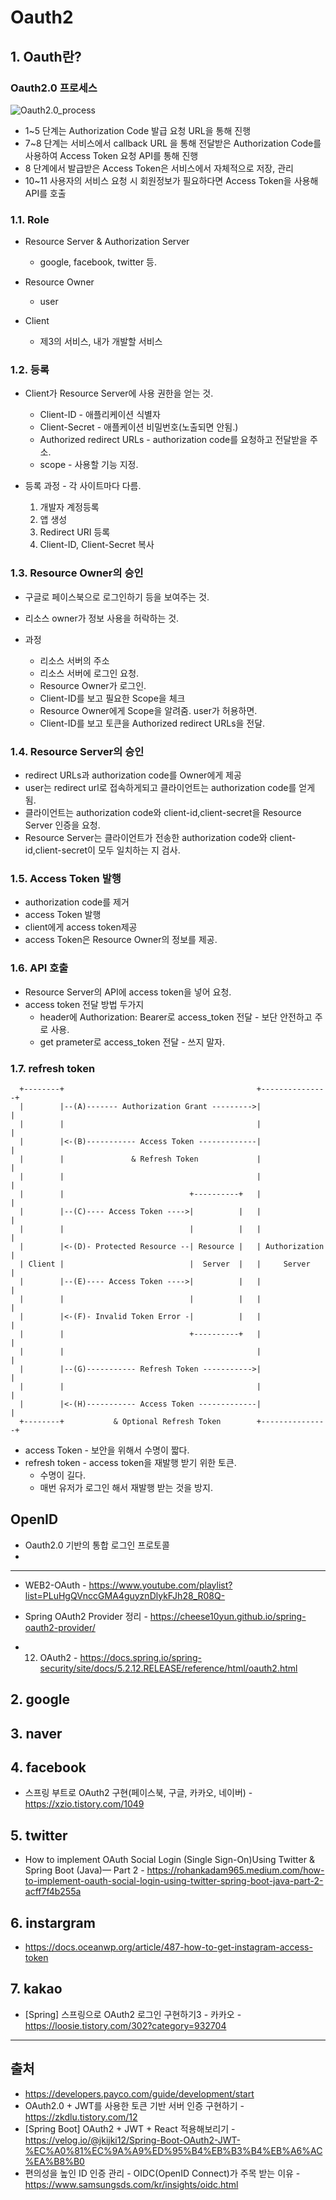 # Oauth2

## 1. Oauth란?

### Oauth2.0 프로세스

![Oauth2.0_process](images/03%20Oauth2_Oauth2.0_process.png)

- 1~5 단계는 Authorization Code 발급 요청 URL을 통해 진행
- 7~8 단계는 서비스에서 callback URL 을 통해 전달받은 Authorization Code를 사용하여 Access Token 요청 API를 통해 진행
- 8 단계에서 발급받은 Access Token은 서비스에서 자체적으로 저장, 관리
- 10~11 사용자의 서비스 요청 시 회원정보가 필요하다면 Access Token을 사용해 API를 호출

### 1.1. Role

- Resource Server & Authorization Server

  - google, facebook, twitter 등.

- Resource Owner

  - user

- Client
  - 제3의 서비스, 내가 개발할 서비스

### 1.2. 등록

- Client가 Resource Server에 사용 권한을 얻는 것.

  - Client-ID - 애플리케이션 식별자
  - Client-Secret - 애플케이션 비밀번호(노출되면 안됨.)
  - Authorized redirect URLs - authorization code를 요청하고 전달받을 주소.
  - scope - 사용할 기능 지정.

- 등록 과정 - 각 사이트마다 다름.
  1. 개발자 계정등록
  2. 앱 생성
  3. Redirect URI 등록
  4. Client-ID, Client-Secret 복사

### 1.3. Resource Owner의 승인

- 구글로 페이스북으로 로그인하기 등을 보여주는 것.
- 리소스 owner가 정보 사용을 허락하는 것.

- 과정
  - 리소스 서버의 주소
  - 리소스 서버에 로그인 요청.
  - Resource Owner가 로그인.
  - Client-ID를 보고 필요한 Scope을 체크
  - Resource Owner에게 Scope을 알려줌. user가 허용하면.
  - Client-ID를 보고 토큰을 Authorized redirect URLs을 전달.

### 1.4. Resource Server의 승인

- redirect URLs과 authorization code를 Owner에게 제공
- user는 redirect url로 접속하게되고 클라이언트는 authorization code를 얻게 됨.
- 클라이언트는 authorization code와 client-id,client-secret을 Resource Server 인증을 요청.
- Resource Server는 클라이언트가 전송한 authorization code와 client-id,client-secret이 모두 일치하는 지 검사.

### 1.5. Access Token 발행

- authorization code를 제거
- access Token 발행
- client에게 access token제공
- access Token은 Resource Owner의 정보를 제공.

### 1.6. API 호출

- Resource Server의 API에 access token을 넣어 요청.
- access token 전달 방법 두가지
  - header에 Authorization: Bearer로 access_token 전달 - 보단 안전하고 주로 사용.
  - get prameter로 access_token 전달 - 쓰지 말자.

### 1.7. refresh token

```text
  +--------+                                           +---------------+
  |        |--(A)------- Authorization Grant --------->|               |
  |        |                                           |               |
  |        |<-(B)----------- Access Token -------------|               |
  |        |               & Refresh Token             |               |
  |        |                                           |               |
  |        |                            +----------+   |               |
  |        |--(C)---- Access Token ---->|          |   |               |
  |        |                            |          |   |               |
  |        |<-(D)- Protected Resource --| Resource |   | Authorization |
  | Client |                            |  Server  |   |     Server    |
  |        |--(E)---- Access Token ---->|          |   |               |
  |        |                            |          |   |               |
  |        |<-(F)- Invalid Token Error -|          |   |               |
  |        |                            +----------+   |               |
  |        |                                           |               |
  |        |--(G)----------- Refresh Token ----------->|               |
  |        |                                           |               |
  |        |<-(H)----------- Access Token -------------|               |
  +--------+           & Optional Refresh Token        +---------------+
```

- access Token - 보안을 위해서 수명이 짧다.
- refresh token - access token을 재발행 받기 위한 토큰.
  - 수명이 길다.
  - 매번 유저가 로그인 해서 재발행 받는 것을 방지.

## OpenID

- Oauth2.0 기반의 통합 로그인 프로토콜
-

---

- WEB2-OAuth - <https://www.youtube.com/playlist?list=PLuHgQVnccGMA4guyznDlykFJh28_R08Q->
- Spring OAuth2 Provider 정리 - <https://cheese10yun.github.io/spring-oauth2-provider/>

- 12. OAuth2 - <https://docs.spring.io/spring-security/site/docs/5.2.12.RELEASE/reference/html/oauth2.html>

## 2. google

## 3. naver

## 4. facebook

- 스프링 부트로 OAuth2 구현(페이스북, 구글, 카카오, 네이버) - <https://xzio.tistory.com/1049>

## 5. twitter

- How to implement OAuth Social Login (Single Sign-On)Using Twitter & Spring Boot (Java)— Part 2 - <https://rohankadam965.medium.com/how-to-implement-oauth-social-login-using-twitter-spring-boot-java-part-2-acff7f4b255a>

## 6. instargram

- https://docs.oceanwp.org/article/487-how-to-get-instagram-access-token

## 7. kakao

- [Spring] 스프링으로 OAuth2 로그인 구현하기3 - 카카오 - <https://loosie.tistory.com/302?category=932704>

---

## 출처

- <https://developers.payco.com/guide/development/start>
- OAuth2.0 + JWT를 사용한 토큰 기반 서버 인증 구현하기 - <https://zkdlu.tistory.com/12>
- [Spring Boot] OAuth2 + JWT + React 적용해보리기 - <https://velog.io/@jkijki12/Spring-Boot-OAuth2-JWT-%EC%A0%81%EC%9A%A9%ED%95%B4%EB%B3%B4%EB%A6%AC%EA%B8%B0>
- 편의성을 높인 ID 인증 관리 - OIDC(OpenID Connect)가 주목 받는 이유 - <https://www.samsungsds.com/kr/insights/oidc.html>
